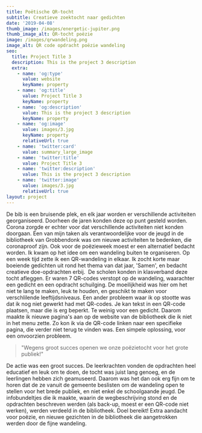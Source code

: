 ```yaml
---
title: Poëtische QR-tocht
subtitle: Creatieve zoektocht naar gedichten
date: '2019-04-08'
thumb_image: /images/energetic-jupiter.png
thumb_image_alt: QR-tocht poëzie
image: /images/qrwandeling.png
image_alt: QR code opdracht poëzie wandeling
seo:
  title: Project Title 3
  description: This is the project 3 description
  extra:
    - name: 'og:type'
      value: website
      keyName: property
    - name: 'og:title'
      value: Project Title 3
      keyName: property
    - name: 'og:description'
      value: This is the project 3 description
      keyName: property
    - name: 'og:image'
      value: images/3.jpg
      keyName: property
      relativeUrl: true
    - name: 'twitter:card'
      value: summary_large_image
    - name: 'twitter:title'
      value: Project Title 3
    - name: 'twitter:description'
      value: This is the project 3 description
    - name: 'twitter:image'
      value: images/3.jpg
      relativeUrl: true
layout: project
---
```

De bib is een bruisende plek, en elk jaar worden er verschillende activiteiten georganiseerd. Doorheen de jaren konden deze op punt gesteld worden. Corona zorgde er echter voor dat verschillende activiteiten niet konden doorgaan. Een van mijn taken als verantwoordelijke voor de jeugd in de bibliotheek van Grobbendonk was om nieuwe activiteiten te bedenken, die coronaproof zijn. Ook voor de poëzieweek moest er een alternatief bedacht worden. Ik kwam op het idee om een wandeling buiten te organiseren. Op een week tijd zette ik een QR-wandeling in elkaar. Ik zocht korte maar boeiende gedichten uit rond het thema van dat jaar, 'Samen', en bedacht creatieve doe-opdrachten erbij.  De scholen konden in klasverband deze tocht afleggen. Er waren 7 QR-codes verstopt op de wandeling, waarachter een gedicht en een opdracht schuilging. De moeilijkheid was hier om het niet te lang te maken, leuk te houden, en geschikt te maken voor verschlilende leeftijdsniveaus. Een ander probleem waar ik op stootte was dat ik nog niet gewerkt had met QR-codes. Je kan tekst in een QR-code plaatsen, maar die is erg beperkt. Te weinig voor een gedicht. Daarom maakte ik nieuwe pagina's aan op de website van de bibliotheek die ik niet in het menu zette. Zo kon ik via de QR-code linken naar een specifieke pagina, die verder niet terug te vinden was. Een simpele oplossing, voor een onvoorzien probleem.

> "Wegens groot succes openen we onze poëzietocht voor het grote publiek!"

De actie was een groot succes. De leerkrachten vonden de opdrachten heel educatief en leuk om te doen, de tocht was juist lang genoeg, en de leerlingen hebben zich geamuseerd. Daarom was het dan ook erg fijn om te horen dat de ze vanuit de gemeente beslisten om de wandeling open te stellen voor het brede publiek, en niet enkel de schoolgaande jeugd. De infobundeltjes die ik maakte, waarin de wegbeschrijving stond en de opdrachten beschreven werden  (als back-up, moest er een QR-code niet werken), werden verdeeld in de bibliotheek. Doel bereikt! Extra aandacht voor poëzie, en nieuwe gezichten in de bibliotheek die aangetrokken werden door de fijne wandeling.
